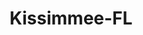 ---
title: Kissimmee-FL
slug: kissimmee-fl
f_state:
- cms/state/florida.md
f_locations:
- cms/payday-loan/a-c-e-cash-express-311.md
- cms/payday-loan/a-c-e-cash-express-312.md
- cms/payday-loan/a-c-e-cash-express-314.md
- cms/payday-loan/advance-america-1424.md
- cms/payday-loan/advance-america-1440.md
- cms/payday-loan/advance-america-1441.md
- cms/payday-loan/advance-america-1442.md
- cms/payday-loan/amscot-4464.md
- cms/payday-loan/amscot-4479.md
- cms/payday-loan/amscot-4480.md
- cms/payday-loan/amscot-4541.md
- cms/payday-loan/amscot-4542.md
- cms/payday-loan/amscot-4552.md
- cms/payday-loan/amscot-4573.md
- cms/payday-loan/amscot-4574.md
- cms/payday-loan/c-c-s-financial-services-5660.md
- cms/payday-loan/c-c-s-financial-services-5661.md
- cms/payday-loan/cash-plus-8301.md
- cms/payday-loan/cash-plus-8302.md
- cms/payday-loan/ccs-financial-services-9538.md
- cms/payday-loan/centers-of-discount-financial-9591.md
- cms/payday-loan/check-cashing-services-10955.md
- cms/payday-loan/check-cashing-store-10982.md
- cms/payday-loan/cigarette-outlet-of-kissimmee-14987.md
- cms/payday-loan/dirham-express-15876.md
- cms/payday-loan/e-z-cash-easy-corporation-16248.md
- cms/payday-loan/fast-check-17865.md
- cms/payday-loan/first-america-cash-advance-18100.md
- cms/payday-loan/first-america-cash-advance-18396.md
- cms/payday-loan/first-american-holding-inc-18407.md
- cms/payday-loan/national-cash-advance-22480.md
- cms/payday-loan/pawn-america-inc-23477.md
- cms/payday-loan/pawn-america-inc-23478.md
- cms/payday-loan/rapid-cash-advances-inc-25717.md
- cms/payday-loan/rapid-cash-advances-inc-25718.md
- cms/payday-loan/rapienvia-25755.md
- cms/payday-loan/th-e-check-cashing-store-27387.md
- cms/payday-loan/th-e-check-cashing-store-27391.md
- cms/payday-loan/th-e-check-cashing-store-27392.md
- cms/payday-loan/th-e-check-cashing-store-27393.md
updated-on: '2024-05-30T13:41:28.615Z'
created-on: '2024-05-30T13:41:28.615Z'
published-on: '2024-05-30T13:54:32.469Z'
f_city: Kissimmee
layout: '[city].html'
tags: city
---